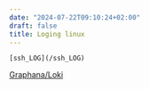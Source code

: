 ```yaml
---
date: "2024-07-22T09:10:24+02:00"
draft: false
title: Loging linux
---
```


    [ssh_LOG](/ssh_LOG)

[Graphana/Loki](https://hub.docker.com/r/grafana/loki/)
